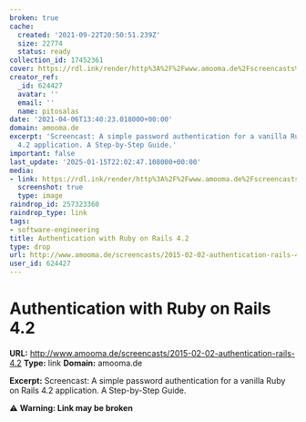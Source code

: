 ```yaml
---
broken: true
cache:
  created: '2021-09-22T20:50:51.239Z'
  size: 22774
  status: ready
collection_id: 17452361
cover: https://rdl.ink/render/http%3A%2F%2Fwww.amooma.de%2Fscreencasts%2F2015-02-02-authentication-rails-4.2
creator_ref:
  _id: 624427
  avatar: ''
  email: ''
  name: pitosalas
date: '2021-04-06T13:40:23.018000+00:00'
domain: amooma.de
excerpt: 'Screencast: A simple password authentication for a vanilla Ruby on Rails
  4.2 application. A Step-by-Step Guide.'
important: false
last_update: '2025-01-15T22:02:47.108000+00:00'
media:
- link: https://rdl.ink/render/http%3A%2F%2Fwww.amooma.de%2Fscreencasts%2F2015-02-02-authentication-rails-4.2
  screenshot: true
  type: image
raindrop_id: 257323360
raindrop_type: link
tags:
- software-engineering
title: Authentication with Ruby on Rails 4.2
type: drop
url: http://www.amooma.de/screencasts/2015-02-02-authentication-rails-4.2
user_id: 624427
---
```


# Authentication with Ruby on Rails 4.2

**URL:** http://www.amooma.de/screencasts/2015-02-02-authentication-rails-4.2
**Type:** link
**Domain:** amooma.de

**Excerpt:** Screencast: A simple password authentication for a vanilla Ruby on Rails 4.2 application. A Step-by-Step Guide.

⚠️ **Warning: Link may be broken**
